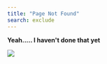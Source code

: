 ```yaml
---
title: "Page Not Found"
search: exclude
---
```


**Yeah..... I haven't done that yet**

![](img/not_found.png)
